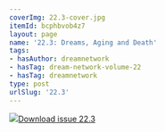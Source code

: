 ```yaml
---
coverImg: 22.3-cover.jpg
itemId: bcphbvob4z7
layout: page
name: '22.3: Dreams, Aging and Death'
tags:
- hasAuthor: dreamnetwork
- hasTag: dream-network-volume-22
- hasTag: dreamnetwork
type: post
urlSlug: '22.3'
---
```

<img class="card-journal-img" src="../images/22.3-rect.jpg"/><a href="../files/pdfs/Volume_22/22.3-Dream-Network_Vol_22_No-3.pdf" download="">Download issue 22.3</a>